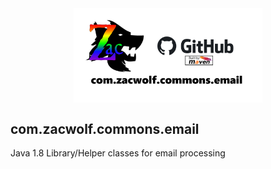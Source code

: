 <img src="repository-open-graph-template.png" style="display:block;float:none;margin-left:auto;margin-right:auto;width:60%"> 

## com.zacwolf.commons.email

Java 1.8 Library/Helper classes for email processing
